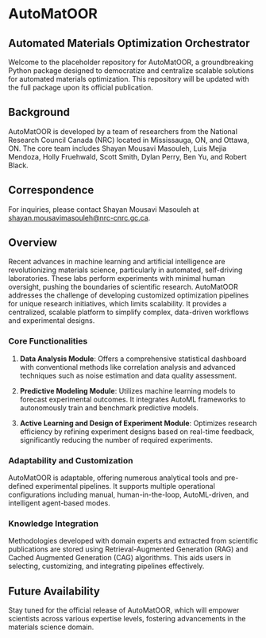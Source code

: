 # AutoMatOOR

## Automated Materials Optimization Orchestrator

Welcome to the placeholder repository for AutoMatOOR, a groundbreaking Python package designed to democratize and centralize scalable solutions for automated materials optimization. This repository will be updated with the full package upon its official publication.

## Background

AutoMatOOR is developed by a team of researchers from the National Research Council Canada (NRC) located in Mississauga, ON, and Ottawa, ON. The core team includes Shayan Mousavi Masouleh, Luis Mejia Mendoza, Holly Fruehwald, Scott Smith, Dylan Perry, Ben Yu, and Robert Black.

## Correspondence

For inquiries, please contact Shayan Mousavi Masouleh at [shayan.mousavimasouleh@nrc-cnrc.gc.ca](mailto:shayan.mousavimasouleh@nrc-cnrc.gc.ca).

## Overview

Recent advances in machine learning and artificial intelligence are revolutionizing materials science, particularly in automated, self-driving laboratories. These labs perform experiments with minimal human oversight, pushing the boundaries of scientific research. AutoMatOOR addresses the challenge of developing customized optimization pipelines for unique research initiatives, which limits scalability. It provides a centralized, scalable platform to simplify complex, data-driven workflows and experimental designs.

### Core Functionalities

1. **Data Analysis Module**: Offers a comprehensive statistical dashboard with conventional methods like correlation analysis and advanced techniques such as noise estimation and data quality assessment.

2. **Predictive Modeling Module**: Utilizes machine learning models to forecast experimental outcomes. It integrates AutoML frameworks to autonomously train and benchmark predictive models.

3. **Active Learning and Design of Experiment Module**: Optimizes research efficiency by refining experiment designs based on real-time feedback, significantly reducing the number of required experiments.

### Adaptability and Customization

AutoMatOOR is adaptable, offering numerous analytical tools and pre-defined experimental pipelines. It supports multiple operational configurations including manual, human-in-the-loop, AutoML-driven, and intelligent agent-based modes.

### Knowledge Integration

Methodologies developed with domain experts and extracted from scientific publications are stored using Retrieval-Augmented Generation (RAG) and Cached Augmented Generation (CAG) algorithms. This aids users in selecting, customizing, and integrating pipelines effectively.

## Future Availability

Stay tuned for the official release of AutoMatOOR, which will empower scientists across various expertise levels, fostering advancements in the materials science domain.
